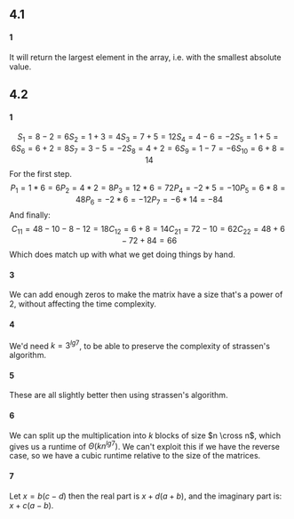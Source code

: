 ## 4.1

#### 1
It will return the largest element in the array, i.e. with the smallest absolute value.


## 4.2

#### 1
$$
S_{1} = 8 - 2 = 6
S_{2} = 1 + 3 = 4
S_{3} = 7 + 5 = 12
S_{4} = 4 - 6 = -2
S_{5} = 1 + 5 = 6
S_{6} = 6 + 2 = 8
S_{7} = 3 - 5 = -2
S_{8} = 4 + 2 = 6
S_{9} = 1 - 7 = -6
S_{10} = 6 + 8 = 14
$$
For the first step.
$$
P_{1} = 1 * 6 = 6
P_{2} = 4 * 2 = 8
P_{3} = 12 * 6 = 72
P_{4} = -2 * 5 = -10
P_{5} = 6 * 8 = 48
P_{6} = -2 * 6 = -12
P_{7} = -6 * 14 = -84
$$
And finally:
$$
C_{11} = 48 - 10 - 8 - 12 = 18
C_{12} = 6 + 8 = 14
C_{21} = 72 - 10 = 62
C_{22} = 48 + 6 - 72 + 84 = 66
$$
Which does match up with what we get doing things by hand.


#### 3
We can add enough zeros to make the matrix have a size that's a power of 2,
without affecting the time complexity.


#### 4
We'd need $k = 3^{lg 7}$, to be able to preserve the complexity of strassen's algorithm.


#### 5
These are all slightly better then using strassen's algorithm.

#### 6
We can split up the multiplication into $k$ blocks of size $n \cross n$, which gives
us a runtime of $\Theta(kn^{lg 7})$. We can't exploit this if we have the reverse
case, so we have a cubic runtime relative to the size of the matrices.

#### 7
Let $x = b(c - d)$ then the real part is $x + d(a + b)$, and the imaginary part is:
$x + c(a - b)$.

